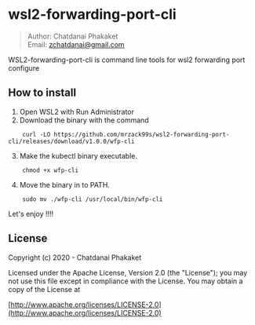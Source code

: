 # wsl2-forwarding-port-cli

>	Author: Chatdanai Phakaket <br>
>	Email: zchatdanai@gmail.com 

WSL2-forwarding-port-cli is command line tools for wsl2 forwarding port configure


## How to install

1. Open WSL2 with Run Administrator
2. Download the binary with the command 
```
    curl -LO https://github.com/mrzack99s/wsl2-forwarding-port-cli/releases/download/v1.0.0/wfp-cli
```
3. Make the kubectl binary executable.
```
    chmod +x wfp-cli
```
4. Move the binary in to PATH.

```
    sudo mv ./wfp-cli /usr/local/bin/wfp-cli
```

Let's enjoy !!!!

## License

Copyright (c) 2020 - Chatdanai Phakaket

	

Licensed under the Apache License, Version 2.0 (the "License");
you may not use this file except in compliance with the License.
You may obtain a copy of the License at

[http://www.apache.org/licenses/LICENSE-2.0](http://www.apache.org/licenses/LICENSE-2.0)